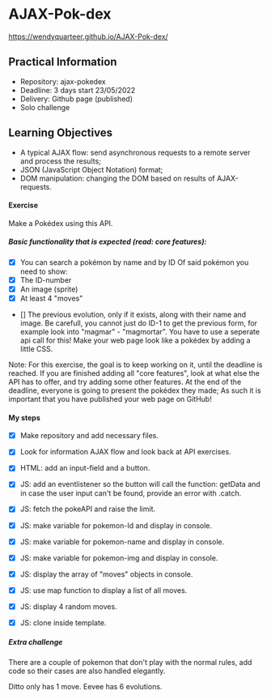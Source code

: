 # AJAX-Pok-dex
https://wendyquarteer.github.io/AJAX-Pok-dex/
## Practical Information
- Repository: ajax-pokedex
- Deadline: 3 days start 23/05/2022
- Delivery: Github page (published)
- Solo challenge

## Learning Objectives
- A typical AJAX flow: send asynchronous requests to a remote server and process the results;
- JSON (JavaScript Object Notation) format;
- DOM manipulation: changing the DOM based on results of AJAX-requests.

#### Exercise
Make a Pokédex using this API.

##### Basic functionality that is expected (read: core features):
- [x] You can search a pokémon by name and by ID
Of said pokémon you need to show:
- [x] The ID-number
- [x] An image (sprite)
- [x] At least 4 "moves"
- [] The previous evolution, only if it exists, along with their name and image. Be carefull, you cannot just do ID-1 
to get the previous form, for example look into "magmar" - "magmortar". You have to use a seperate api call for this!
Make your web page look like a pokédex by adding a little CSS.

Note: For this exercise, the goal is to keep working on it, until the deadline is reached. If you are finished adding 
all "core features", look at what else the API has to offer, and try adding some other features. At the end of the 
deadline, everyone is going to present the pokédex they made; As such it is important that you have published your 
web page on GitHub!

#### My steps
- [x] Make repository and add necessary files.
- [x] Look for information AJAX flow and look back at API exercises.
- [x] HTML: add an input-field and a button.
- [x] JS: add an eventlistener so the button will call the function: getData and in case
the user input can't be found, provide an error with .catch.
- [x] JS: fetch the pokeAPI and raise the limit.
- [x] JS: make variable for pokemon-Id and display in console.
- [x] JS: make variable for pokemon-name and display in console.
- [x] JS: make variable for pokemon-img and display in console. 
- [x] JS: display the array of "moves" objects in console.
- [x] JS: use map function to display a list of all moves.
- [x] JS: display 4 random moves.
- [x] JS: clone inside template.








##### Extra challenge

There are a couple of pokemon that don't play with the normal rules, add code so their cases are also handled elegantly.

Ditto only has 1 move.
Eevee has 6 evolutions.